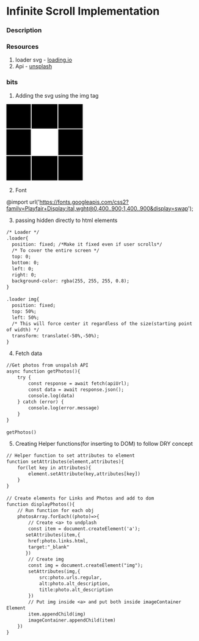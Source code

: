 # Infinite Scroll Implementation

### Description

### Resources

1. loader svg - [loading.io](https://loading.io/)
2. Api - [unsplash](https://unsplash.com/)

### bits

1. Adding the svg using the img tag

<img src="/assets/loader.svg" alt="loader">

2. Font 

@import url('https://fonts.googleapis.com/css2?family=Playfair+Display:ital,wght@0,400..900;1,400..900&display=swap');

3. passing hidden directly to html elements
    <div class="loader" id="loader" hidden>

```
/* Loader */
.loader{
  position: fixed; /*Make it fixed even if user scrolls*/
  /* To cover the entire screen */
  top: 0;
  bottom: 0;
  left: 0;
  right: 0;
  background-color: rgba(255, 255, 255, 0.8);
}

.loader img{
  position: fixed;
  top: 50%;
  left: 50%;
  /* This will force center it regardless of the size(starting point of width) */
  transform: translate(-50%,-50%);
}
```

4. Fetch data
```
//Get photos from unspalsh API
async function getPhotos(){
    try {
        const response = await fetch(apiUrl);
        const data = await response.json();
        console.log(data)
    } catch (error) {
        console.log(error.message)
    }
}

getPhotos()
```

5. Creating Helper functions(for inserting to DOM) to follow DRY concept

```
// Helper function to set attributes to element
function setAttributes(element,attributes){
    for(let key in attributes){
        element.setAttribute(key,attributes[key])
    }
}

// Create elements for Links and Photos and add to dom
function displayPhotos(){
    // Run function for each obj
    photosArray.forEach((photo)=>{
        // Create <a> to undplash
        const item = document.createElement('a');
       setAttributes(item,{
        href:photo.links.html,
        target:"_blank"
       })
        // Create img
        const img = document.createElement("img");
        setAttributes(img,{
            src:photo.urls.regular,
            alt:photo.alt_description,
            title:photo.alt_description
        })
        // Put img inside <a> and put both inside imageContainer Element
        item.appendChild(img)
        imageContainer.appendChild(item)
    })
}
```